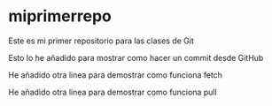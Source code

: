 # miprimerrepo
Este es mi primer repositorio para las clases de Git

Esto lo he añadido para mostrar como hacer un commit desde GitHub

He añadido otra linea para demostrar como funciona fetch

He añadido otra linea para demostrar como funciona pull
